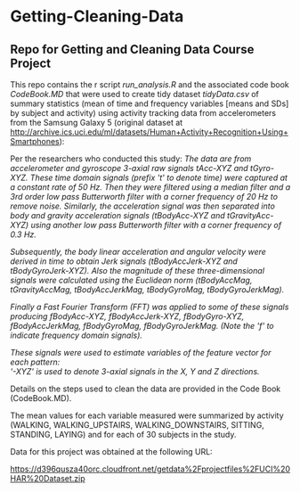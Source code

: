 # Getting-Cleaning-Data
## Repo for Getting and Cleaning Data Course Project

This repo contains the r script *run_analysis.R* and the associated code book *CodeBook.MD* that were used to create tidy dataset *tidyData.csv* of summary statistics (mean of time and frequency variables [means and SDs] by subject and activity) using activity tracking data from accelerometers from the Samsung Galaxy 5 (original dataset at http://archive.ics.uci.edu/ml/datasets/Human+Activity+Recognition+Using+Smartphones):

Per the researchers who conducted this study: *The data are from accelerometer and gyroscope 3-axial raw signals tAcc-XYZ and tGyro-XYZ. These time domain signals (prefix 't' to denote time) were captured at a constant rate of 50 Hz. Then they were filtered using a median filter and a 3rd order low pass Butterworth filter with a corner frequency of 20 Hz to remove noise. Similarly, the acceleration signal was then separated into body and gravity acceleration signals (tBodyAcc-XYZ and tGravityAcc-XYZ) using another low pass Butterworth filter with a corner frequency of 0.3 Hz.*

*Subsequently, the body linear acceleration and angular velocity were derived in time to obtain Jerk signals (tBodyAccJerk-XYZ and tBodyGyroJerk-XYZ). Also the magnitude of these three-dimensional signals were calculated using the Euclidean norm (tBodyAccMag, tGravityAccMag, tBodyAccJerkMag, tBodyGyroMag, tBodyGyroJerkMag).*

*Finally a Fast Fourier Transform (FFT) was applied to some of these signals producing fBodyAcc-XYZ, fBodyAccJerk-XYZ, fBodyGyro-XYZ, fBodyAccJerkMag, fBodyGyroMag, fBodyGyroJerkMag. (Note the 'f' to indicate frequency domain signals).*

*These signals were used to estimate variables of the feature vector for each pattern:  
'-XYZ' is used to denote 3-axial signals in the X, Y and Z directions.*

Details on the steps used to clean the data are provided in the Code Book (CodeBook.MD).

The mean values for each variable measured were summarized by activity (WALKING, WALKING_UPSTAIRS, WALKING_DOWNSTAIRS, SITTING, STANDING, LAYING) and for each of 30 subjects in the study.

Data for this project was obtained at the following URL:

https://d396qusza40orc.cloudfront.net/getdata%2Fprojectfiles%2FUCI%20HAR%20Dataset.zip
